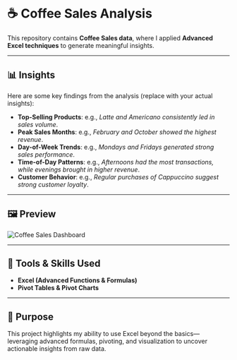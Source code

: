 # ☕ Coffee Sales Analysis

This repository contains **Coffee Sales data**, where I applied **Advanced Excel techniques** to generate meaningful insights.  

---

## 📊 Insights
Here are some key findings from the analysis (replace with your actual insights):

- **Top-Selling Products**: e.g., *Latte and Americano consistently led in sales volume*.  
- **Peak Sales Months**: e.g., *February and October showed the highest revenue*.  
- **Day-of-Week Trends**: e.g., *Mondays and Fridays generated strong sales performance*.  
- **Time-of-Day Patterns**: e.g., *Afternoons had the most transactions, while evenings brought in higher revenue*.  
- **Customer Behavior**: e.g., *Regular purchases of Cappuccino suggest strong customer loyalty*.  

---

## 🖼️ Preview
![Coffee Sales Dashboard](https://scontent.fmnl4-3.fna.fbcdn.net/v/t1.15752-9/552632347_1307398757535649_7631746896935601876_n.png?_nc_cat=110&ccb=1-7&_nc_sid=9f807c&_nc_eui2=AeEyImAikHY_RFJ_1FuhzTlG8z75D4QnxzjzPvkPhCfHOFjjH6ClUq9CgQ92_5KYyK3gBVUrH3Y6N9U6Ab8k2EJ5&_nc_ohc=jP8hgapW2xwQ7kNvwERv7XN&_nc_oc=AdnpSSpFLVNGIvPdX-oCAw2Lq0r68ze3V6ib6AVF0IiFIls9DJX8imaJBc2vJL6aICNGQ37wBl6SLBYHhEIVfFlM&_nc_zt=23&_nc_ht=scontent.fmnl4-3.fna&oh=03_Q7cD3QHZhx2EYktfJoKzv6za5C7NtE0ofcm7ZN00d4SewVGD5g&oe=69005EAA)  

---

## 🔧 Tools & Skills Used
- **Excel (Advanced Functions & Formulas)**
- **Pivot Tables & Pivot Charts**

---

## 🚀 Purpose
This project highlights my ability to use Excel beyond the basics—leveraging advanced formulas, pivoting, and visualization to uncover actionable insights from raw data.
